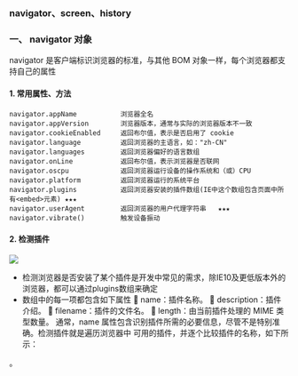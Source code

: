 ### navigator、screen、history
### 一、 navigator 对象
navigator 是客户端标识浏览器的标准，与其他 BOM 对象一样，每个浏览器都支持自己的属性
#### 1. 常用属性、方法
```
navigator.appName           浏览器全名
navigator.appVersion        浏览器版本，通常与实际的浏览器版本不一致
navigator.cookieEnabled     返回布尔值，表示是否启用了 cookie
navigator.language          返回浏览器的主语言，如："zh-CN"
navigator.languages         返回浏览器偏好的语言数组
navigator.onLine            返回布尔值，表示浏览器是否联网
navigator.oscpu             返回浏览器运行设备的操作系统和（或）CPU
navigator.platform          返回浏览器运行的系统平台
navigator.plugins           返回浏览器安装的插件数组(IE中这个数组包含页面中所有<embed>元素) ★★★
navigator.userAgent         返回浏览器的用户代理字符串   ★★★
navigator.vibrate()         触发设备振动
```

#### 2. 检测插件
![](https://fgq233.github.io/imgs/js/plugins.png)

* 检测浏览器是否安装了某个插件是开发中常见的需求，除IE10及更低版本外的浏览器，都可以通过plugins数组来确定
* 数组中的每一项都包含如下属性
   name：插件名称。
   description：插件介绍。
   filename：插件的文件名。
   length：由当前插件处理的 MIME 类型数量。
  通常，name 属性包含识别插件所需的必要信息，尽管不是特别准确。检测插件就是遍历浏览器中
  可用的插件，并逐个比较插件的名称，如下所示：

。

